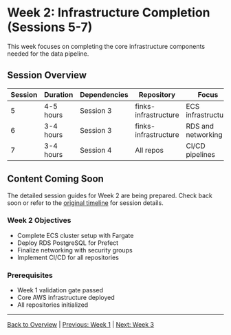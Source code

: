# Week 2: Infrastructure Completion (Sessions 5-7)

This week focuses on completing the core infrastructure components needed for the data pipeline.

## Session Overview

| Session | Duration | Dependencies | Repository | Focus |
|---------|----------|--------------|------------|-------|
| 5 | 4-5 hours | Session 3 | finks-infrastructure | ECS infrastructure |
| 6 | 3-4 hours | Session 3 | finks-infrastructure | RDS and networking |
| 7 | 3-4 hours | Session 4 | All repos | CI/CD pipelines |

## Content Coming Soon

The detailed session guides for Week 2 are being prepared. Check back soon or refer to the [original timeline](../agentic-timeline-split.md) for session details.

### Week 2 Objectives
- Complete ECS cluster setup with Fargate
- Deploy RDS PostgreSQL for Prefect
- Finalize networking with security groups
- Implement CI/CD for all repositories

### Prerequisites
- Week 1 validation gate passed
- Core AWS infrastructure deployed
- All repositories initialized

---

[Back to Overview](./index.md) | [Previous: Week 1](./week-1-foundation.md) | [Next: Week 3](./week-3-orchestration.md)